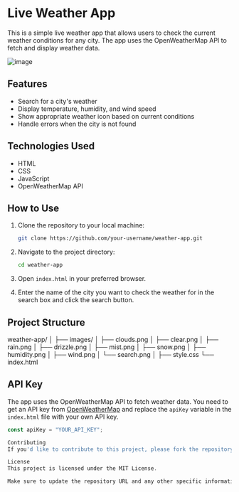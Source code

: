 # Live Weather App

This is a simple live weather app that allows users to check the current weather conditions for any city. The app uses the OpenWeatherMap API to fetch and display weather data.


![image](https://github.com/user-attachments/assets/fffc3a7d-49fd-42d9-ba2d-5bc131465aa5)


## Features

- Search for a city's weather
- Display temperature, humidity, and wind speed
- Show appropriate weather icon based on current conditions
- Handle errors when the city is not found

## Technologies Used

- HTML
- CSS
- JavaScript
- OpenWeatherMap API

## How to Use

1. Clone the repository to your local machine:

    ```bash
    git clone https://github.com/your-username/weather-app.git
    ```

2. Navigate to the project directory:

    ```bash
    cd weather-app
    ```

3. Open `index.html` in your preferred browser.

4. Enter the name of the city you want to check the weather for in the search box and click the search button.

## Project Structure

weather-app/
│
├── images/
│ ├── clouds.png
│ ├── clear.png
│ ├── rain.png
│ ├── drizzle.png
│ ├── mist.png
│ ├── snow.png
│ ├── humidity.png
│ ├── wind.png
│ └── search.png
│
├── style.css
└── index.html

## API Key

The app uses the OpenWeatherMap API to fetch weather data. You need to get an API key from [OpenWeatherMap](https://openweathermap.org/api) and replace the `apiKey` variable in the `index.html` file with your own API key.

```javascript
const apiKey = "YOUR_API_KEY";

Contributing
If you'd like to contribute to this project, please fork the repository and create a pull request with your changes.

License
This project is licensed under the MIT License.

Make sure to update the repository URL and any other specific information as needed. You can place this `README.md` file in the root of your project directory.
